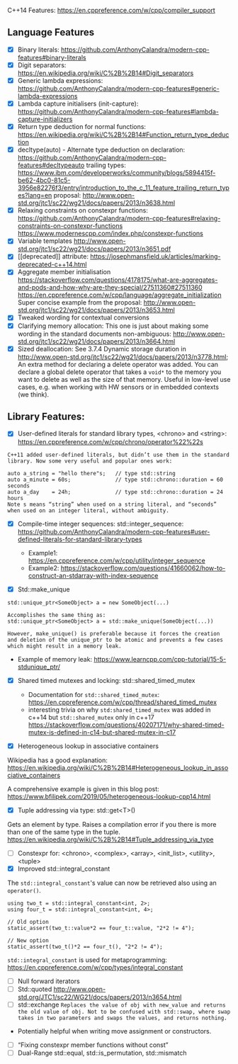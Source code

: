 C++14 Features: https://en.cppreference.com/w/cpp/compiler_support

## Language Features
- [x] Binary literals: https://github.com/AnthonyCalandra/modern-cpp-features#binary-literals
- [x] Digit separators: https://en.wikipedia.org/wiki/C%2B%2B14#Digit_separators
- [x] Generic lambda expressions: https://github.com/AnthonyCalandra/modern-cpp-features#generic-lambda-expressions
- [x] Lambda capture initialisers (init-capture): https://github.com/AnthonyCalandra/modern-cpp-features#lambda-capture-initializers
- [x] Return type deduction for normal functions: https://en.wikipedia.org/wiki/C%2B%2B14#Function_return_type_deduction
- [x] decltype(auto) - Alternate type deduction on declaration:
https://github.com/AnthonyCalandra/modern-cpp-features#decltypeauto
trailing types: https://www.ibm.com/developerworks/community/blogs/5894415f-be62-4bc0-81c5-3956e82276f3/entry/introduction_to_the_c_11_feature_trailing_return_types?lang=en
proposal: http://www.open-std.org/jtc1/sc22/wg21/docs/papers/2013/n3638.html
- [x] Relaxing constraints on constexpr functions: https://github.com/AnthonyCalandra/modern-cpp-features#relaxing-constraints-on-constexpr-functions https://www.modernescpp.com/index.php/constexpr-functions
- [x] Variable templates http://www.open-std.org/jtc1/sc22/wg21/docs/papers/2013/n3651.pdf
- [x] [[deprecated]] attribute: https://josephmansfield.uk/articles/marking-deprecated-c++14.html
- [x] Aggregate member initialisation https://stackoverflow.com/questions/4178175/what-are-aggregates-and-pods-and-how-why-are-they-special/27511360#27511360 https://en.cppreference.com/w/cpp/language/aggregate_initialization
Super concise example from the proposal: http://www.open-std.org/jtc1/sc22/wg21/docs/papers/2013/n3653.html
- [x] Tweaked wording for contextual conversions
- [x] Clarifying memory allocation: This one is just about making some wording in the standard documents non-ambiguous: http://www.open-std.org/jtc1/sc22/wg21/docs/papers/2013/n3664.html
- [x] Sized deallocation: See 3.7.4 Dynamic storage duration in http://www.open-std.org/jtc1/sc22/wg21/docs/papers/2013/n3778.html; 
An extra method for declaring a delete operator was added. You can declare a global delete operator that takes a `void*` to the memory you want to delete as well as the size of that memory. Useful in low-level use cases, e.g. when working with HW sensors or in embedded contexts (we think).

## Library Features:
- [x] User-defined literals for standard library types, \<chrono\> and \<string\>: https://en.cppreference.com/w/cpp/chrono/operator%22%22s
```
C++11 added user-defined literals, but didn’t use them in the standard library. Now some very useful and popular ones work:

auto a_string = "hello there"s;   // type std::string
auto a_minute = 60s;              // type std::chrono::duration = 60 seconds
auto a_day    = 24h;              // type std::chrono::duration = 24 hours
Note s means “string” when used on a string literal, and “seconds” when used on an integer literal, without ambiguity.
```
- [x] Compile-time integer sequences: std::integer_sequence: https://github.com/AnthonyCalandra/modern-cpp-features#user-defined-literals-for-standard-library-types

  * Example1: https://en.cppreference.com/w/cpp/utility/integer_sequence
  * Example2: https://stackoverflow.com/questions/41660062/how-to-construct-an-stdarray-with-index-sequence

- [x] Std::make_unique
```
std::unique_ptr<SomeObject> a = new SomeObject(...)

Accomplishes the same thing as: 
std::unique_ptr<SomeObject> a = std::make_unique(SomeObject(...))

However, make_unique() is preferable because it forces the creation and deletion of the unique_ptr to be atomic and prevents a few cases which might result in a memory leak. 
```
  * Example of memory leak: https://www.learncpp.com/cpp-tutorial/15-5-stdunique_ptr/

- [x] Shared timed mutexes and locking: std::shared_timed_mutex

    * Documentation for `std::shared_timed_mutex`: https://en.cppreference.com/w/cpp/thread/shared_timed_mutex
    * interesting trivia on why `std:shared_timed_mutex` was added in c++14 but `std::shared_mutex` only in c++17 https://stackoverflow.com/questions/40207171/why-shared-timed-mutex-is-defined-in-c14-but-shared-mutex-in-c17

- [x] Heterogeneous lookup in associative containers

Wikipedia has a good explanation: https://en.wikipedia.org/wiki/C%2B%2B14#Heterogeneous_lookup_in_associative_containers

A comprehensive example is given in this blog post: https://www.bfilipek.com/2019/05/heterogeneous-lookup-cpp14.html

- [x] Tuple addressing via type: std::get\<T\>()

Gets an element by type. Raises a compilation error if you there is more than one of the same type in the tuple.
https://en.wikipedia.org/wiki/C%2B%2B14#Tuple_addressing_via_type

- [ ] Constexpr for: \<chrono\>, \<complex\>, \<array\>, \<init_list\>, \<utility\>, \<tuple\>
- [x] Improved std::integral_constant

The `std::integral_constant`'s value can now be retrieved also using an `operator()`.
```
using two_t = std::integral_constant<int, 2>;
using four_t = std::integral_constant<int, 4>;

// Old option
static_assert(two_t::value*2 == four_t::value, "2*2 != 4");

// New option
static_assert(two_t()*2 == four_t(), "2*2 != 4");
```
`std::integral_constant` is used for metaprogramming: https://en.cppreference.com/w/cpp/types/integral_constant

- [ ] Null forward iterators
- [ ] Std::quoted
http://www.open-std.org/JTC1/sc22/WG21/docs/papers/2013/n3654.html
- [ ] std::exchange
```Replaces the value of obj with new_value and returns the old value of obj. Not to be confused with std::swap, where swap takes in two parameters and swaps the values, and returns nothing.```
 * Potentially helpful when writing move assignment or constructors.
- [ ] “Fixing constexpr member functions without const”
- [ ] Dual-Range std::equal, std::is_permutation, std::mismatch

